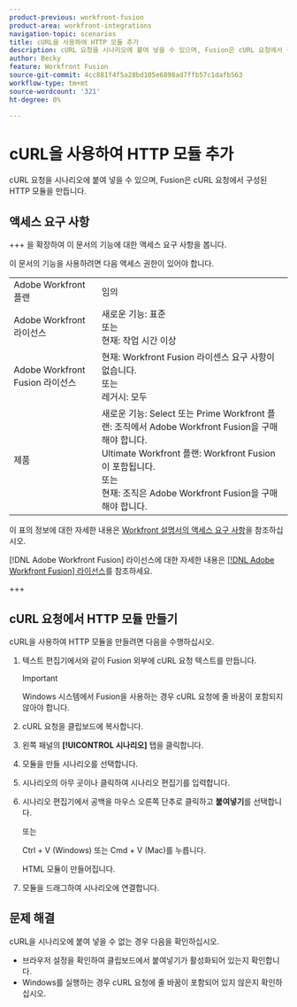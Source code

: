 ```yaml
---
product-previous: workfront-fusion
product-area: workfront-integrations
navigation-topic: scenarios
title: cURL을 사용하여 HTTP 모듈 추가
description: cURL 요청을 시나리오에 붙여 넣을 수 있으며, Fusion은 cURL 요청에서 구성된 HTTP 모듈을 만듭니다.
author: Becky
feature: Workfront Fusion
source-git-commit: 4cc881f4f5a28bd105e6898ad7ffb57c1dafb563
workflow-type: tm+mt
source-wordcount: '321'
ht-degree: 0%

---
```


# cURL을 사용하여 HTTP 모듈 추가

cURL 요청을 시나리오에 붙여 넣을 수 있으며, Fusion은 cURL 요청에서 구성된 HTTP 모듈을 만듭니다.

## 액세스 요구 사항

+++ 을 확장하여 이 문서의 기능에 대한 액세스 요구 사항을 봅니다.

이 문서의 기능을 사용하려면 다음 액세스 권한이 있어야 합니다.

<table style="table-layout:auto"> 
  <tbody>  
    <tr>  
      <td>Adobe Workfront 플랜</td>  
      <td>임의</td>  
    </tr>  
    <tr>  
      <td>Adobe Workfront 라이선스</td>  
      <td>
        새로운 기능: 표준<br>
        또는<br>
        현재: 작업 시간 이상
      </td>  
    </tr>  
    <tr>  
      <td>Adobe Workfront Fusion 라이선스</td>  
      <td> 
        현재: Workfront Fusion 라이센스 요구 사항이 없습니다.<br>
        또는<br>
        레거시: 모두
      </td>  
    </tr>  
    <tr>  
      <td>제품</td>  
      <td> 
        새로운 기능: Select 또는 Prime Workfront 플랜: 조직에서 Adobe Workfront Fusion을 구매해야 합니다.<br>
        Ultimate Workfront 플랜: Workfront Fusion이 포함됩니다.<br>
        또는<br>
        현재: 조직은 Adobe Workfront Fusion을 구매해야 합니다.
      </td>  
    </tr> 
  </tbody>  
</table>

이 표의 정보에 대한 자세한 내용은 [Workfront 설명서의 액세스 요구 사항](/help/quicksilver/administration-and-setup/add-users/access-levels-and-object-permissions/access-level-requirements-in-documentation.md)을 참조하십시오.

[!DNL Adobe Workfront Fusion] 라이선스에 대한 자세한 내용은 [[!DNL Adobe Workfront Fusion] 라이선스](../../workfront-fusion/get-started/license-automation-vs-integration.md)를 참조하세요.

+++

## cURL 요청에서 HTTP 모듈 만들기


cURL을 사용하여 HTTP 모듈을 만들려면 다음을 수행하십시오.

1. 텍스트 편집기에서와 같이 Fusion 외부에 cURL 요청 텍스트를 만듭니다.

   >[!IMPORTANT]
   >
   >Windows 시스템에서 Fusion을 사용하는 경우 cURL 요청에 줄 바꿈이 포함되지 않아야 합니다.
1. cURL 요청을 클립보드에 복사합니다.
1. 왼쪽 패널의 **[!UICONTROL 시나리오]** 탭을 클릭합니다.
1. 모듈을 만들 시나리오를 선택합니다.
1. 시나리오의 아무 곳이나 클릭하여 시나리오 편집기를 입력합니다.
1. 시나리오 편집기에서 공백을 마우스 오른쪽 단추로 클릭하고 **붙여넣기**&#x200B;를 선택합니다.

   또는

   Ctrl + V (Windows) 또는 Cmd + V (Mac)를 누릅니다.


   HTML 모듈이 만들어집니다.
1. 모듈을 드래그하여 시나리오에 연결합니다.

## 문제 해결

cURL을 시나리오에 붙여 넣을 수 없는 경우 다음을 확인하십시오.

* 브라우저 설정을 확인하여 클립보드에서 붙여넣기가 활성화되어 있는지 확인합니다.
* Windows를 실행하는 경우 cURL 요청에 줄 바꿈이 포함되어 있지 않은지 확인하십시오.



